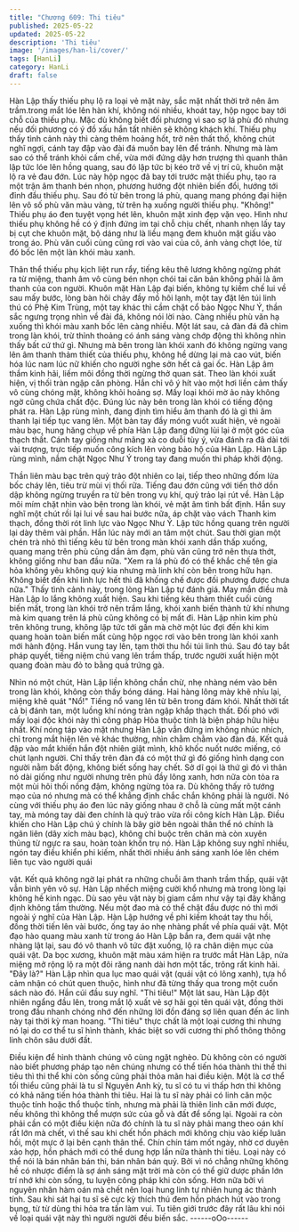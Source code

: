 ```yaml
---
title: "Chương 609: Thi tiêu"
published: 2025-05-22
updated: 2025-05-22
description: 'Thi tiêu'
image: '/images/han-li/cover/'
tags: [HanLi]
category: HanLi
draft: false
---
```


Hàn Lập thấy thiếu phụ lộ ra loại vẻ mặt này, sắc mặt nhất thời trở
nên âm trầm.trong mắt lóe lên hàn khí, không nói nhiều, khoát tay,
hộp ngọc bay tới chỗ của thiếu phụ.
Mặc dù không biết đối phương vì sao sợ lá phù đó nhưng nếu đối
phương có ý đồ xấu hắn tất nhiên sẽ không khách khí.
Thiếu phụ thấy tình cảnh này thì càng thêm hoảng hốt, trở nên
thất thố, không chút nghĩ ngợi, cánh tay đập vào đài đá muốn bay
lên để tránh.
Nhưng mà làm sao có thể tránh khỏi cấm chế, vừa mới đứng dậy
hơn trượng thì quanh thân lập tức lóe lên hồng quang, sau đó lập
tức bị kéo trở về vị trí cũ, khuôn mặt lộ ra vẻ đau đớn.
Lúc này hộp ngọc đã bay tới trước mặt thiếu phụ, tạo ra một trận
âm thanh bén nhọn, phương hướng đột nhiên biến đổi, hướng tới
đỉnh đầu thiếu phụ.
Sau đó từ bên trong lá phù, quang mang phóng đại hiện lên vô số
phù văn màu vàng, từ trên hạ xuống người thiếu phụ.
"Không!"
Thiếu phụ áo đen tuyệt vọng hét lên, khuôn mặt xinh đẹp vặn vẹo.
Hình như thiếu phụ không hề có ý định đứng im tại chỗ chịu chết,
nhanh nhẹn lấy tay bị cụt che khuôn mặt, bộ dáng như là liều
mạng đem khuôn mặt giấu vào trong áo.
Phù văn cuối cùng cũng rơi vào vai của cô, ánh vàng chợt lóe, từ
đó bốc lên một làn khói màu xanh.

Thân thể thiếu phụ kịch liệt run rẩy, tiếng kêu thê lương không
ngừng phát ra từ miệng, thanh âm vô cùng bén nhọn chói tai căn
bản không phải là âm thanh của con người.
Khuôn mặt Hàn Lập đại biến, không tự kiềm chế lui về sau mấy
bước, lòng bàn hôi chảy đầy mồ hôi lạnh, một tay đặt lên túi linh
thú có Phệ Kim Trùng, một tay khác thì cầm chặt cổ bảo Ngọc
Như Ý, thần sắc ngưng trọng nhìn về đài đá, không nói lời nào.
Càng nhiều phù văn hạ xuống thì khói màu xanh bốc lên càng
nhiều. Một lát sau, cả đàn đá đã chìm trong làn khói, trừ thỉnh
thoảng có ánh sáng vàng chớp động thì không nhìn thấy bất cứ
thứ gì.
Nhưng mà bên trong làn khói xanh đó không ngừng vang lên âm
thanh thảm thiết của thiếu phụ, không hề dừng lại mà cao vút,
biến hóa lúc nam lúc nữ khiến cho người nghe sởn hết cả gai ốc.
Hàn Lập âm thầm kinh hãi, liếm môi đồng thời ngừng thở quan
sát.
Theo làn khói xuất hiện, vị thối tràn ngập căn phòng. Hắn chỉ vô ý
hít vào một hơi liền cảm thấy vô cùng chóng mặt, không khỏi
hoảng sợ.
Mấy loại khói mờ ảo này không ngờ cũng chứa chất độc.
Đúng lúc này bên trong làn khói có tiếng động phát ra.
Hàn Lập rùng mình, đang định tìm hiểu âm thanh đó là gì thì âm
thanh lại tiếp tục vang lên.
Một bàn tay đầy móng vuốt xuất hiện, vẻ ngoài màu bạc, hung
hăng chụp về phía Hàn Lập đang đứng lùi lại ở một góc của thạch
thất. Cánh tay giống như mãng xà co duỗi tùy ý, vừa đánh ra đã
dài tới vài trượng, trực tiếp muốn công kích lên vòng bảo hộ của
Hàn Lập.
Hàn Lập rùng mình, nắm chặt Ngọc Như Ý trong tay đang muốn
thi pháp khởi động.

Thần liên màu bạc trên quỷ trảo đột nhiên co lại, tiếp theo những
đốm lửa bốc cháy lên, tiêu trừ mùi vị thối rữa.
Tiếng đau đớn cũng với tiến thở dồn dập không ngừng truyền ra
từ bên trong vụ khí, quỷ trảo lại rút về.
Hàn Lập môi mím chặt nhìn vào bên trong làn khói, vẻ mặt âm
tình bất định. Hắn suy nghĩ một chút rồi lại lui về sau hai bước
nữa, áp chặt vào vách Thanh kim thạch, đồng thời rót linh lực vào
Ngọc Như Ý.
Lập tức hồng quang trên người lại dày thêm vài phần.
Hắn lúc này mới an tâm một chút.
Sau thời gian một chén trà nhỏ thì tiếng kêu từ bên trong màn
khói xanh dần thấp xuống, quang mang trên phù cũng dần ảm
đạm, phù văn cũng trở nên thưa thớt, không giống như ban đầu
nữa.
"Xem ra lá phù đó có thể khắc chế tên gia hỏa không yêu không
quỷ kia nhưng mà linh khí còn bên trong hữu hạn. Không biết đến
khi linh lực hết thì đã khống chế được đối phương được chưa
nữa." Thấy tình cảnh này, trong lòng Hàn Lập tự đánh giá.
May mắn điều mà Hàn Lập lo lắng không xuất hiện.
Sau khi tiếng kêu thảm thiết cuối cùng biến mất, trong làn khói trở
nên trầm lắng, khói xanh biến thành tử khí nhưng mà kim quang
trên lá phù cũng không có bị mất đi.
Hàn Lập nhìn kim phù trên không trung, không lập tức tới gần mà
chờ một lúc đợi đến khi kim quang hoàn toàn biến mất cùng hộp
ngọc rơi vào bên trong làn khói xanh mới hành động.
Hắn vung tay lên, tạm thời thu hồi túi linh thú. Sau đó tay bắt pháp
quyết, tiếng niệm chú vang lên trầm thấp, trước người xuất hiện
một quang đoàn màu đỏ to bằng quả trứng gà.

Nhìn nó một chút, Hàn Lập liền không chần chừ, nhẹ nhàng ném
vào bên trong làn khói, không còn thấy bóng dáng.
Hai hàng lông mày khẽ nhíu lại, miệng khẽ quát "Nổ!"
Tiếng nổ vang lên từ bên trong đám khói.
Nhất thời tất cả bị đánh tan, một luồng khí nóng tràn ngập khắp
thạch thất.
Đối phó với mấy loại độc khói này thì công pháp Hỏa thuộc tính là
biện pháp hữu hiệu nhất.
Khí nóng táp vào mặt nhưng Hàn Lập vẫn đứng im không nhúc
nhích, chỉ trong mắt hiện lên vẻ khác thường, nhìn chằm chằm
vào đàn đá.
Kết quả đập vào mắt khiến hắn đột nhiên giật mình, khô khốc
nuốt nước miếng, có chút lạnh người.
Chỉ thấy trên đàn đá có một thứ gì đó giống hình dạng con người
nằm bất động, không biết sống hay chết.
Sở dĩ gọi là thứ gì đó vì thân nó dài giống như người nhưng trên
phủ đầy lông xanh, hơn nữa còn tỏa ra một mùi hôi thối nồng
đậm, không ngừng tỏa ra.
Dù không thấy rõ tướng mạo của nó nhưng mà có thể khẳng định
chắc chắn không phải là người.
Nó cùng với thiếu phụ áo đen lúc nãy giống nhau ở chỗ là cùng
mất một cánh tay, mà móng tay dài đen chính là quỷ trảo vừa rồi
công kích Hàn Lập.
Điều khiến cho Hàn Lập chú ý chính là bây giờ bên ngoài thân thể
nó chính là ngân liên (dây xích màu bạc), không chỉ buộc trên
chân mà còn xuyên thủng từ ngực ra sau, hoàn toàn khốn trụ nó.
Hàn Lập không suy nghĩ nhiều, ngón tay điều khiển phi kiếm, nhất
thời nhiều ánh sáng xanh lóe lên chém liên tục vào người quái

vật.
Kết quả không ngờ lại phát ra những chuỗi âm thanh trầm thấp,
quái vật vẫn bình yên vô sự.
Hàn Lập nhếch miệng cười khổ nhưng mà trong lòng lại không hề
kinh ngạc.
Dù sao yêu vật này bị giam cầm như vậy tại đây khẳng định
không tầm thường. Nếu một đao mà có thể chặt đầu được nó thì
mới ngoài ý nghĩ của Hàn Lập.
Hàn Lập hướng về phi kiếm khoát tay thu hồi, đồng thời tiến lên
vài bước, ống tay áo nhẹ nhàng phất về phía quái vật.
Một đạo hào quang màu xanh từ trong áo Hàn Lập bắn ra, đem
quái vật nhẹ nhàng lật lại, sau đó vô thanh vô tức đặt xuống, lộ ra
chân diện mục của quái vật.
Da bọc xương, khuôn mặt màu xám hiện ra trước mắt Hàn Lập,
nửa miệng mở rộng lộ ra một đôi răng nanh dài hơn một tấc,
trông rất kinh hãi.
"Đây là?" Hàn Lập nhìn qua lục mao quái vật (quái vật có lông
xanh), tựa hồ cảm nhận có chút quen thuộc, hình như đã từng
thấy qua trong một cuốn sách nào đó.
Hắn cúi đầu suy nghĩ.
"Thi tiêu!"
Một lát sau, Hàn Lập đột nhiên ngẩng đầu lên, trong mắt lộ xuất
vẻ sợ hãi gọi tên quái vật, đồng thời trong đầu nhanh chóng nhớ
đến những lời đồn đáng sợ liên quan đến ác linh này tại thời kỳ
man hoang.
"Thi tiêu" thực chất là một loại cương thi nhưng nó lại do cơ thể tu
sĩ hình thành, khác biệt so với cương thi phổ thông thông linh
chôn sâu dưới đất.

Điều kiện để hình thành chúng vô cùng ngặt nghèo.
Dù không còn có người nào biết phương pháp tạo nên chúng
nhưng có thể tiến hóa thành thi thể thi tiêu thì thi thể khi còn sống
cũng phải thỏa mãn hai điều kiện.
Một là cơ thể tối thiểu cũng phải là tu sĩ Nguyên Anh kỳ, tu sĩ có
tu vi thấp hơn thì không có khả năng tiến hóa thành thi tiêu. Hai là
tu sĩ này phải có linh căn mộc thuộc tính hoặc thổ thuộc tính,
nhưng mà phải là thiên linh căn mới được, nếu không thì không
thể mượn sức của gỗ và đất để sống lại.
Ngoài ra còn phải cần có một điều kiện nữa đó chính là tu sĩ này
phải mang theo oán khí rất lớn mà chết, vì thế sau khi chết hồn
phách mới không chịu vào kiếp luân hồi, một mực ở lại bên cạnh
thân thể.
Chín chín tám mốt ngày, nhờ cơ duyên xảo hợp, hồn phách mới
có thể dung hợp lần nữa thành thi tiêu.
Loại này có thể nói là bán nhân bán thi, bán nhân bán quỷ.
Bởi vì nó chẳng những không hề có nhược điểm là sợ ánh sáng
mặt trời mà còn có thể giữ dược phần lớn trí nhớ khi còn sống, tu
luyện công pháp khi còn sống. Hơn nữa bởi vì nguyên nhân hàm
oán mà chết nên loại hung linh tự nhiên hung ác thành tính. Sau
khi sát hại tu sĩ sẽ cực kỳ thích thú đem hồn phách hút vào trong
bụng, từ từ dùng thi hỏa tra tấn làm vui.
Tu tiên giới trước đây rất lâu khi nói về loại quái vật này thì người
người đều biến sắc.
------oOo------
